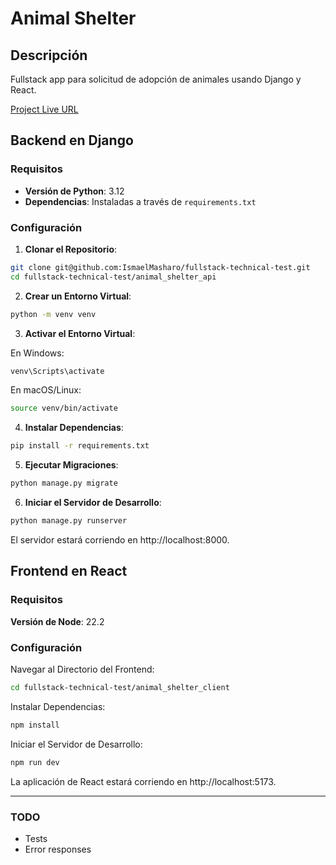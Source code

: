 # Animal Shelter

## Descripción

Fullstack app para solicitud de adopción de animales usando Django y React.

[Project Live URL](https://animal-shelter-client-mc64i35wj-ismaels-projects-a388b994.vercel.app/login)

## Backend en Django

### Requisitos

- **Versión de Python**: 3.12
- **Dependencias**: Instaladas a través de `requirements.txt`

### Configuración

1. **Clonar el Repositorio**:

```bash
git clone git@github.com:IsmaelMasharo/fullstack-technical-test.git
cd fullstack-technical-test/animal_shelter_api
```

2. **Crear un Entorno Virtual**:

```bash
python -m venv venv
```

3. **Activar el Entorno Virtual**:

En Windows:

```bash
venv\Scripts\activate
```

En macOS/Linux:

```bash
source venv/bin/activate
```

4. **Instalar Dependencias**:

```bash
pip install -r requirements.txt
```

5. **Ejecutar Migraciones**:

```bash
python manage.py migrate
```

6. **Iniciar el Servidor de Desarrollo**:

```bash
python manage.py runserver
```

El servidor estará corriendo en http://localhost:8000.

## Frontend en React

### Requisitos

**Versión de Node**: 22.2

### Configuración

Navegar al Directorio del Frontend:

```bash
cd fullstack-technical-test/animal_shelter_client
```

Instalar Dependencias:

```bash
npm install
```

Iniciar el Servidor de Desarrollo:

```bash
npm run dev
```

La aplicación de React estará corriendo en http://localhost:5173.

---

### TODO

- Tests
- Error responses
